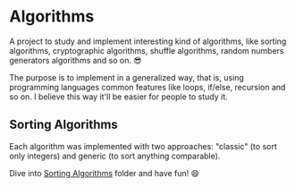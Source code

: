 # Algorithms

A project to study and implement interesting kind of algorithms, like sorting algorithms, cryptographic algorithms, shuffle algorithms, random numbers generators algorithms and so on. :sunglasses:

The purpose is to implement in a generalized way, that is, using programming languages common features like loops, if/else, recursion and so on. I believe this way it'll be easier for people to study it.

## Sorting Algorithms

Each algorithm was implemented with two approaches: "classic" (to sort only integers) and generic (to sort anything comparable). 

Dive into [Sorting Algorithms](https://github.com/wallacemariadeandrade/Algorithms/tree/master/SortingAlgorithms) folder and have fun! :smile: